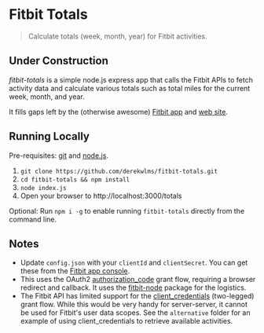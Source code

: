 # Fitbit Totals

> Calculate totals (week, month, year) for Fitbit activities.

## **Under Construction**

<em>fitbit-totals</em> is a simple node.js express app that calls the Fitbit APIs to fetch activity data and
calculate various totals such as total miles for the current week, month, and year.

It fills gaps left by the (otherwise awesome) [Fitbit app](https://play.google.com/store/apps/details?id=com.fitbit.FitbitMobile&hl=en_US) 
and [web site](https://www.fitbit.com/).

## Running Locally

Pre-requisites: [git](https://git-scm.com/) and  [node.js](https://nodejs.org).

1. `git clone https://github.com/derekwlms/fitbit-totals.git`
2. `cd fitbit-totals && npm install`
3. `node index.js`
4. Open your browser to http://localhost:3000/totals

Optional: Run `npm i -g` to enable running `fitbit-totals` directly from the command line.

## Notes
- Update `config.json` with your `clientId` and `clientSecret`. You can get these from the [Fitbit app console](https://dev.fitbit.com/apps).
- This uses the OAuth2 [authorization_code](https://dev.fitbit.com/build/reference/web-api/oauth2/#authorization-code-grant-flow) grant flow, requiring a browser redirect and callback. It uses the [fitbit-node](https://github.com/lukasolson/fitbit-node) package for the logistics.
- The Fitbit API has limited support for the [client_credentials](https://dev.fitbit.com/build/reference/web-api/client-credentials/) 
(two-legged) grant flow. While this would be very handy for server-server, it cannot be used for Fitbit's user data scopes. See the `alternative` folder for an example of using client_credentials to retrieve available activities.
